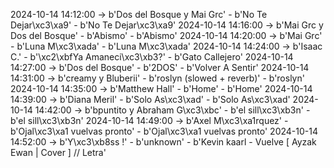 2024-10-14 14:12:00 -> b'Dos del Bosque y Mai Grc' - b'No Te Dejar\xc3\xa9' - b'No Te Dejar\xc3\xa9'
2024-10-14 14:16:00 -> b'Mai Grc y Dos del Bosque' - b'Abismo' - b'Abismo'
2024-10-14 14:20:00 -> b'Mai Grc' - b'Luna M\xc3\xada' - b'Luna M\xc3\xada'
2024-10-14 14:24:00 -> b'Isaac C.' - b'\xc2\xbfYa Amaneci\xc3\xb3?' - b'Gato Callejero'
2024-10-14 14:27:00 -> b'Dos del Bosque' - b'2DOS' - b'Volver A Sentir'
2024-10-14 14:31:00 -> b'creamy y Bluberii' - b'roslyn (slowed + reverb)' - b'roslyn'
2024-10-14 14:35:00 -> b'Matthew Hall' - b'Home' - b'Home'
2024-10-14 14:39:00 -> b'Diana Meril' - b'Solo As\xc3\xad' - b'Solo As\xc3\xad'
2024-10-14 14:42:00 -> b'bpuntito y Abraham G\xc3\xbc' - b'el sill\xc3\xb3n' - b'el sill\xc3\xb3n'
2024-10-14 14:49:00 -> b'Axel M\xc3\xa1rquez' - b'Ojal\xc3\xa1 vuelvas pronto' - b'Ojal\xc3\xa1 vuelvas pronto'
2024-10-14 14:52:00 -> b'Y\xc3\xb8ss !' - b'unknown' - b'Kevin kaarl - Vuelve [ Ayzak Ewan | Cover ] // Letra'
